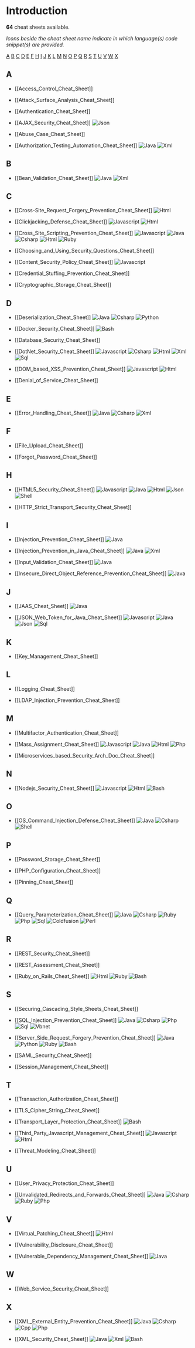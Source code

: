 # Introduction

**64** cheat sheets available.

*Icons beside the cheat sheet name indicate in which language(s) code snippet(s) are provided.*

[A](Index.md#a) [B](Index.md#b) [C](Index.md#c) [D](Index.md#d) [E](Index.md#e) [F](Index.md#f) [H](Index.md#h) [I](Index.md#i) [J](Index.md#j) [K](Index.md#k) [L](Index.md#l) [M](Index.md#m) [N](Index.md#n) [O](Index.md#o) [P](Index.md#p) [Q](Index.md#q) [R](Index.md#r) [S](Index.md#s) [T](Index.md#t) [U](Index.md#u) [V](Index.md#v) [W](Index.md#w) [X](Index.md#x)

## A

- [[Access_Control_Cheat_Sheet]]

- [[Attack_Surface_Analysis_Cheat_Sheet]]

- [[Authentication_Cheat_Sheet]]

- [[AJAX_Security_Cheat_Sheet]] ![Json](assets/Index_Json.png)

- [[Abuse_Case_Cheat_Sheet]]

- [[Authorization_Testing_Automation_Cheat_Sheet]] ![Java](assets/Index_Java.png) ![Xml](assets/Index_Xml.png)

## B

- [[Bean_Validation_Cheat_Sheet]] ![Java](assets/Index_Java.png) ![Xml](assets/Index_Xml.png)

## C

- [[Cross-Site_Request_Forgery_Prevention_Cheat_Sheet]] ![Html](assets/Index_Html.png)

- [[Clickjacking_Defense_Cheat_Sheet]] ![Javascript](assets/Index_Javascript.png) ![Html](assets/Index_Html.png)

- [[Cross_Site_Scripting_Prevention_Cheat_Sheet]] ![Javascript](assets/Index_Javascript.png) ![Java](assets/Index_Java.png) ![Csharp](assets/Index_Csharp.png) ![Html](assets/Index_Html.png) ![Ruby](assets/Index_Ruby.png)

- [[Choosing_and_Using_Security_Questions_Cheat_Sheet]]

- [[Content_Security_Policy_Cheat_Sheet]] ![Javascript](assets/Index_Javascript.png)

- [[Credential_Stuffing_Prevention_Cheat_Sheet]]

- [[Cryptographic_Storage_Cheat_Sheet]]

## D

- [[Deserialization_Cheat_Sheet]] ![Java](assets/Index_Java.png) ![Csharp](assets/Index_Csharp.png) ![Python](assets/Index_Python.png)

- [[Docker_Security_Cheat_Sheet]] ![Bash](assets/Index_Bash.png)

- [[Database_Security_Cheat_Sheet]]

- [[DotNet_Security_Cheat_Sheet]] ![Javascript](assets/Index_Javascript.png) ![Csharp](assets/Index_Csharp.png) ![Html](assets/Index_Html.png) ![Xml](assets/Index_Xml.png) ![Sql](assets/Index_Sql.png)

- [[DOM_based_XSS_Prevention_Cheat_Sheet]] ![Javascript](assets/Index_Javascript.png) ![Html](assets/Index_Html.png)

- [[Denial_of_Service_Cheat_Sheet]]

## E

- [[Error_Handling_Cheat_Sheet]] ![Java](assets/Index_Java.png) ![Csharp](assets/Index_Csharp.png) ![Xml](assets/Index_Xml.png)

## F

- [[File_Upload_Cheat_Sheet]]

- [[Forgot_Password_Cheat_Sheet]]

## H

- [[HTML5_Security_Cheat_Sheet]] ![Javascript](assets/Index_Javascript.png) ![Java](assets/Index_Java.png) ![Html](assets/Index_Html.png) ![Json](assets/Index_Json.png) ![Shell](assets/Index_Shell.png)

- [[HTTP_Strict_Transport_Security_Cheat_Sheet]]

## I

- [[Injection_Prevention_Cheat_Sheet]] ![Java](assets/Index_Java.png)

- [[Injection_Prevention_in_Java_Cheat_Sheet]] ![Java](assets/Index_Java.png) ![Xml](assets/Index_Xml.png)

- [[Input_Validation_Cheat_Sheet]] ![Java](assets/Index_Java.png)

- [[Insecure_Direct_Object_Reference_Prevention_Cheat_Sheet]] ![Java](assets/Index_Java.png)

## J

- [[JAAS_Cheat_Sheet]] ![Java](assets/Index_Java.png)

- [[JSON_Web_Token_for_Java_Cheat_Sheet]] ![Javascript](assets/Index_Javascript.png) ![Java](assets/Index_Java.png) ![Json](assets/Index_Json.png) ![Sql](assets/Index_Sql.png)

## K

- [[Key_Management_Cheat_Sheet]]

## L

- [[Logging_Cheat_Sheet]]

- [[LDAP_Injection_Prevention_Cheat_Sheet]]

## M

- [[Multifactor_Authentication_Cheat_Sheet]]

- [[Mass_Assignment_Cheat_Sheet]] ![Javascript](assets/Index_Javascript.png) ![Java](assets/Index_Java.png) ![Html](assets/Index_Html.png) ![Php](assets/Index_Php.png)

- [[Microservices_based_Security_Arch_Doc_Cheat_Sheet]]

## N

- [[Nodejs_Security_Cheat_Sheet]] ![Javascript](assets/Index_Javascript.png) ![Html](assets/Index_Html.png) ![Bash](assets/Index_Bash.png)

## O

- [[OS_Command_Injection_Defense_Cheat_Sheet]] ![Java](assets/Index_Java.png) ![Csharp](assets/Index_Csharp.png) ![Shell](assets/Index_Shell.png)

## P

- [[Password_Storage_Cheat_Sheet]]

- [[PHP_Configuration_Cheat_Sheet]]

- [[Pinning_Cheat_Sheet]]

## Q

- [[Query_Parameterization_Cheat_Sheet]] ![Java](assets/Index_Java.png) ![Csharp](assets/Index_Csharp.png) ![Ruby](assets/Index_Ruby.png) ![Php](assets/Index_Php.png) ![Sql](assets/Index_Sql.png) ![Coldfusion](assets/Index_Coldfusion.png) ![Perl](assets/Index_Perl.png)

## R

- [[REST_Security_Cheat_Sheet]]

- [[REST_Assessment_Cheat_Sheet]]

- [[Ruby_on_Rails_Cheat_Sheet]] ![Html](assets/Index_Html.png) ![Ruby](assets/Index_Ruby.png) ![Bash](assets/Index_Bash.png)

## S

- [[Securing_Cascading_Style_Sheets_Cheat_Sheet]]

- [[SQL_Injection_Prevention_Cheat_Sheet]] ![Java](assets/Index_Java.png) ![Csharp](assets/Index_Csharp.png) ![Php](assets/Index_Php.png) ![Sql](assets/Index_Sql.png) ![Vbnet](assets/Index_Vbnet.png)

- [[Server_Side_Request_Forgery_Prevention_Cheat_Sheet]] ![Java](assets/Index_Java.png) ![Python](assets/Index_Python.png) ![Ruby](assets/Index_Ruby.png) ![Bash](assets/Index_Bash.png)

- [[SAML_Security_Cheat_Sheet]]

- [[Session_Management_Cheat_Sheet]]

## T

- [[Transaction_Authorization_Cheat_Sheet]]

- [[TLS_Cipher_String_Cheat_Sheet]]

- [[Transport_Layer_Protection_Cheat_Sheet]] ![Bash](assets/Index_Bash.png)

- [[Third_Party_Javascript_Management_Cheat_Sheet]] ![Javascript](assets/Index_Javascript.png) ![Html](assets/Index_Html.png)

- [[Threat_Modeling_Cheat_Sheet]]

## U

- [[User_Privacy_Protection_Cheat_Sheet]]

- [[Unvalidated_Redirects_and_Forwards_Cheat_Sheet]] ![Java](assets/Index_Java.png) ![Csharp](assets/Index_Csharp.png) ![Ruby](assets/Index_Ruby.png) ![Php](assets/Index_Php.png)

## V

- [[Virtual_Patching_Cheat_Sheet]] ![Html](assets/Index_Html.png)

- [[Vulnerability_Disclosure_Cheat_Sheet]]

- [[Vulnerable_Dependency_Management_Cheat_Sheet]] ![Java](assets/Index_Java.png)

## W

- [[Web_Service_Security_Cheat_Sheet]]

## X

- [[XML_External_Entity_Prevention_Cheat_Sheet]] ![Java](assets/Index_Java.png) ![Csharp](assets/Index_Csharp.png) ![Cpp](assets/Index_Cpp.png) ![Php](assets/Index_Php.png)

- [[XML_Security_Cheat_Sheet]] ![Java](assets/Index_Java.png) ![Xml](assets/Index_Xml.png) ![Bash](assets/Index_Bash.png)
